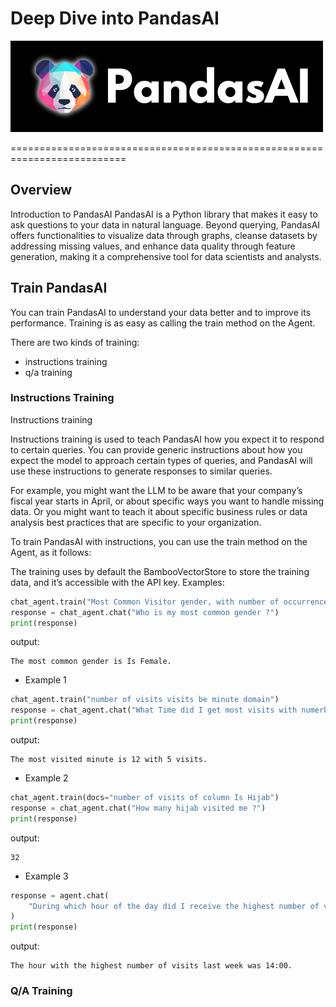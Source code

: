 # Deep Dive into PandasAI

![PandasAI](/NLP/Figures/logo.png)

==========================================================================


## Overview

Introduction to PandasAI
PandasAI is a Python library that makes it easy to ask questions to your data in natural language.
Beyond querying, PandasAI offers functionalities to visualize data through graphs, cleanse datasets by addressing missing values, and enhance data quality through feature generation, making it a comprehensive tool for data scientists and analysts.

## Train PandasAI
You can train PandasAI to understand your data better and to improve its performance. Training is as easy as calling the train method on the Agent.

There are two kinds of training:

- instructions training
- q/a training

### Instructions Training
Instructions training

Instructions training is used to teach PandasAI how you expect it to respond to certain queries. You can provide generic instructions about how you expect the model to approach certain types of queries, and PandasAI will use these instructions to generate responses to similar queries.

For example, you might want the LLM to be aware that your company’s fiscal year starts in April, or about specific ways you want to handle missing data. Or you might want to teach it about specific business rules or data analysis best practices that are specific to your organization.

To train PandasAI with instructions, you can use the train method on the Agent, as it follows:

The training uses by default the BambooVectorStore to store the training data, and it’s accessible with the API key.
Examples:
```python
chat_agent.train("Most Common Visitor gender, with number of occurrence")
response = chat_agent.chat("Who is my most common gender ?")
print(response)

```
output:
```
The most common gender is Is Female.
```


- Example 1
```python
chat_agent.train("number of visits visits be minute domain")
response = chat_agent.chat("What Time did I get most visits with numerber of visits, minute ")
print(response)
```
output:
```
The most visited minute is 12 with 5 visits.
``` 
- Example 2

```python
chat_agent.train(docs="number of visits of column Is Hijab")
response = chat_agent.chat("How many hijab visited me ?")
print(response)
```
output:
```
32
``` 
- Example 3

```python
response = agent.chat(
    "During which hour of the day did I receive the highest number of visits last week?"
)
print(response)
```
output:
```
The hour with the highest number of visits last week was 14:00.
```

### Q/A Training



